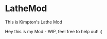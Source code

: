 LatheMod
========

This is Kimpton's Lathe Mod


Hey this is my Mod - WIP, feel free to help out! :)
